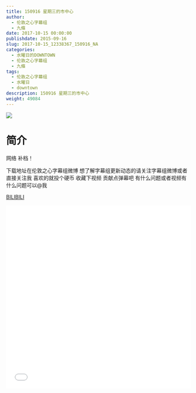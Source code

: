 ```yaml
---
title: 150916 星期三的市中心
author: 
  - 伦敦之心字幕组
  - 九條
date: 2017-10-15 00:00:00
publishdate: 2015-09-16
slug: 2017-10-15_12338367_150916_NA
categories: 
  - 水曜日的DOWNTOWN
  - 伦敦之心字幕组
  - 九條
tags: 
  - 伦敦之心字幕组
  - 水曜日
  - downtown
description: 150916 星期三的市中心
weight: 49084
---
```


![](https://i.imgur.com/HpATCir.png)

# 简介  
网络
补档！
下载地址在伦敦之心字幕组微博 想了解字幕组更新动态的请关注字幕组微博或者直接关注我 喜欢的就投个硬币 收藏下视频 贡献点弹幕吧
有什么问题或者视频有什么问题可以@我

  [BILIBILI](https://www.bilibili.com/video/av12338367/)


  <iframe src="//www.bilibili.com/html/html5player.html?cid=20323710&aid=12338367" width="100%" height="500" frameborder="0" allowfullscreen="allowfullscreen"></iframe>
